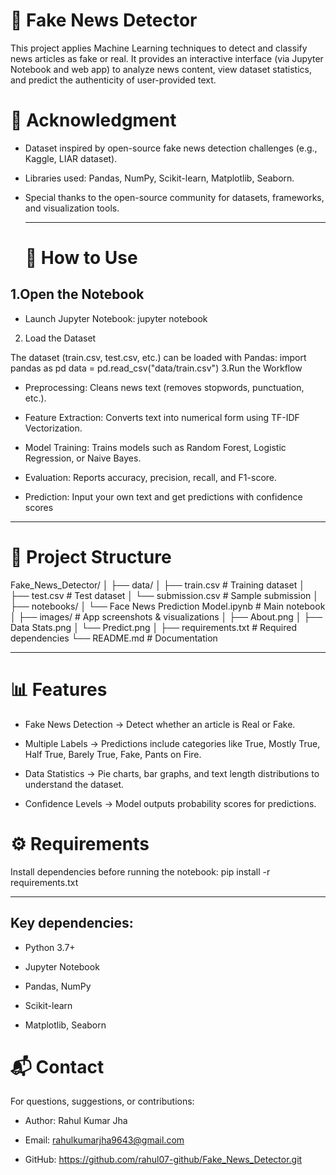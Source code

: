 # 📰 Fake News Detector

This project applies Machine Learning techniques to detect and classify news articles as fake or real. It provides an interactive interface (via Jupyter Notebook and web app) to analyze news content, view dataset statistics, and predict the authenticity of user-provided text.

# 🙌 Acknowledgment

- Dataset inspired by open-source fake news detection challenges (e.g., Kaggle, LIAR dataset).

- Libraries used: Pandas, NumPy, Scikit-learn, Matplotlib, Seaborn.

- Special thanks to the open-source community for datasets, frameworks, and visualization tools.

  --------
  # 🚀 How to Use

## 1.Open the Notebook

- Launch Jupyter Notebook:
  jupyter notebook
2. Load the Dataset

The dataset (train.csv, test.csv, etc.) can be loaded with Pandas:
import pandas as pd
data = pd.read_csv("data/train.csv")
3.Run the Workflow

- Preprocessing: Cleans news text (removes stopwords, punctuation, etc.).

- Feature Extraction: Converts text into numerical form using TF-IDF Vectorization.

- Model Training: Trains models such as Random Forest, Logistic Regression, or Naive Bayes.

- Evaluation: Reports accuracy, precision, recall, and F1-score.

- Prediction: Input your own text and get predictions with confidence scores

------------
# 📂 Project Structure
Fake_News_Detector/
│
├── data/
│   ├── train.csv             # Training dataset
│   ├── test.csv              # Test dataset
│   └── submission.csv        # Sample submission
│
├── notebooks/
│   └── Face News Prediction Model.ipynb   # Main notebook
│
├── images/                   # App screenshots & visualizations
│   ├── About.png
│   ├── Data Stats.png
│   └── Predict.png
│
├── requirements.txt          # Required dependencies
└── README.md                 # Documentation

-----------------
# 📊 Features

- Fake News Detection → Detect whether an article is Real or Fake.

- Multiple Labels → Predictions include categories like True, Mostly True, Half True, Barely True, Fake, Pants on Fire.

- Data Statistics → Pie charts, bar graphs, and text length distributions to understand the dataset.

- Confidence Levels → Model outputs probability scores for predictions.

# ⚙️ Requirements

Install dependencies before running the notebook:
      pip install -r requirements.txt

---------------
## Key dependencies:

- Python 3.7+

- Jupyter Notebook

- Pandas, NumPy

- Scikit-learn

- Matplotlib, Seaborn

# 📬 Contact

For questions, suggestions, or contributions:

- Author: Rahul Kumar Jha

- Email: rahulkumarjha9643@gmail.com

- GitHub: https://github.com/rahul07-github/Fake_News_Detector.git

